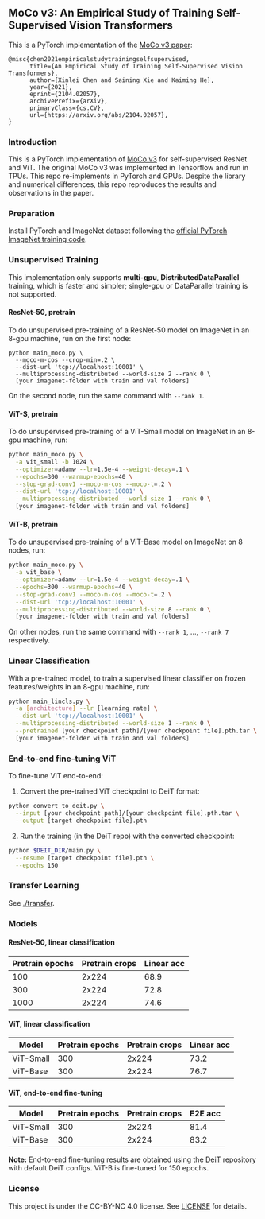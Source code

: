 ## MoCo v3: An Empirical Study of Training Self-Supervised Vision Transformers

This is a PyTorch implementation of the [MoCo v3 paper](https://arxiv.org/abs/2104.02057):

```
@misc{chen2021empiricalstudytrainingselfsupervised,
      title={An Empirical Study of Training Self-Supervised Vision Transformers}, 
      author={Xinlei Chen and Saining Xie and Kaiming He},
      year={2021},
      eprint={2104.02057},
      archivePrefix={arXiv},
      primaryClass={cs.CV},
      url={https://arxiv.org/abs/2104.02057}, 
}
```

### Introduction

This is a PyTorch implementation of [MoCo v3](https://arxiv.org/abs/2104.02057) for self-supervised ResNet and ViT. The original MoCo v3 was implemented in Tensorflow and run in TPUs. This repo re-implements in PyTorch and GPUs. Despite the library and numerical differences, this repo reproduces the results and observations in the paper. 

### Preparation

Install PyTorch and ImageNet dataset following the [official PyTorch ImageNet training code](https://github.com/pytorch/examples/tree/master/imagenet).


### Unsupervised Training

This implementation only supports **multi-gpu**, **DistributedDataParallel** training, which is faster and simpler; single-gpu or DataParallel training is not supported.

#### ResNet-50, pretrain

To do unsupervised pre-training of a ResNet-50 model on ImageNet in an 8-gpu machine, run on the first node:

```
python main_moco.py \
  --moco-m-cos --crop-min=.2 \
  --dist-url 'tcp://localhost:10001' \
  --multiprocessing-distributed --world-size 2 --rank 0 \
  [your imagenet-folder with train and val folders]
```

On the second node, run the same command with `--rank 1`.

#### ViT-S, pretrain

To do unsupervised pre-training of a ViT-Small model on ImageNet in an 8-gpu machine, run:

```bash
python main_moco.py \
  -a vit_small -b 1024 \
  --optimizer=adamw --lr=1.5e-4 --weight-decay=.1 \
  --epochs=300 --warmup-epochs=40 \
  --stop-grad-conv1 --moco-m-cos --moco-t=.2 \
  --dist-url 'tcp://localhost:10001' \
  --multiprocessing-distributed --world-size 1 --rank 0 \
  [your imagenet-folder with train and val folders]
```

#### ViT-B, pretrain
To do unsupervised pre-training of a ViT-Base model on ImageNet on 8 nodes, run:

```bash
python main_moco.py \
  -a vit_base \
  --optimizer=adamw --lr=1.5e-4 --weight-decay=.1 \
  --epochs=300 --warmup-epochs=40 \
  --stop-grad-conv1 --moco-m-cos --moco-t=.2 \
  --dist-url 'tcp://localhost:10001' \
  --multiprocessing-distributed --world-size 8 --rank 0 \
  [your imagenet-folder with train and val folders]
```

On other nodes, run the same command with `--rank 1`, ..., `--rank 7` respectively.

### Linear Classification

With a pre-trained model, to train a supervised linear classifier on frozen features/weights in an 8-gpu machine, run:

```bash
python main_lincls.py \
  -a [architecture] --lr [learning rate] \
  --dist-url 'tcp://localhost:10001' \
  --multiprocessing-distributed --world-size 1 --rank 0 \
  --pretrained [your checkpoint path]/[your checkpoint file].pth.tar \
  [your imagenet-folder with train and val folders]
```

### End-to-end fine-tuning ViT

To fine-tune ViT end-to-end:

1. Convert the pre-trained ViT checkpoint to DeiT format:
```bash
python convert_to_deit.py \
  --input [your checkpoint path]/[your checkpoint file].pth.tar \
  --output [target checkpoint file].pth
```

2. Run the training (in the DeiT repo) with the converted checkpoint:
```bash
python $DEIT_DIR/main.py \
  --resume [target checkpoint file].pth \
  --epochs 150
```

### Transfer Learning

See [./transfer](transfer).

### Models

#### ResNet-50, linear classification

| Pretrain epochs | Pretrain crops | Linear acc |
|-----------------|----------------|------------|
| 100             | 2x224          | 68.9       |
| 300             | 2x224          | 72.8       |
| 1000            | 2x224          | 74.6       |

#### ViT, linear classification

| Model      | Pretrain epochs | Pretrain crops | Linear acc |
|------------|-----------------|----------------|------------|
| ViT-Small  | 300             | 2x224          | 73.2       |
| ViT-Base   | 300             | 2x224          | 76.7       |

#### ViT, end-to-end fine-tuning

| Model      | Pretrain epochs | Pretrain crops | E2E acc |
|------------|-----------------|----------------|---------|
| ViT-Small  | 300             | 2x224          | 81.4    |
| ViT-Base   | 300             | 2x224          | 83.2    |

**Note:** End-to-end fine-tuning results are obtained using the [DeiT](https://github.com/facebookresearch/deit) repository with default DeiT configs. ViT-B is fine-tuned for 150 epochs.

### License

This project is under the CC-BY-NC 4.0 license. See [LICENSE](LICENSE) for details.

